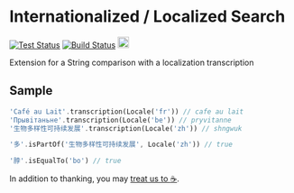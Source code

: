 # Internationalized / Localized Search

[![Test Status](https://github.com/lyskouski/dart_intl_search/actions/workflows/test.yml/badge.svg)](https://github.com/lyskouski/dart_intl_search/actions/workflows/test.yml)
[![Build Status](https://github.com/lyskouski/dart_intl_search/actions/workflows/build.yml/badge.svg)](https://github.com/lyskouski/dart_intl_search/actions/workflows/build.yml)
<a href="https://www.buymeacoffee.com/lyskouski"><img height="20" src="https://img.buymeacoffee.com/button-api/?text=Buy me a coffee&emoji=&slug=lyskouski&button_colour=FFDD00&font_colour=000000&font_family=Cookie&outline_colour=000000&coffee_colour=ffffff" /></a>

Extension for a String comparison with a localization transcription

## Sample

```dart
'Café au Lait'.transcription(Locale('fr')) // cafe au lait
'Прывiтаньне'.transcription(Locale('be')) // pryvitanne
'生物多样性可持续发展'.transcription(Locale('zh')) // shngwuk

'多'.isPartOf('生物多样性可持续发展', Locale('zh')) // true

'脖'.isEqualTo('bo') // true
```

In addition to thanking, you may [treat us to :coffee:](https://www.buymeacoffee.com/lyskouski).
